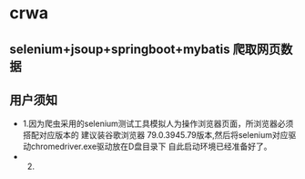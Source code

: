 # crwa
selenium+jsoup+springboot+mybatis 爬取网页数据
---
## 用户须知
+ 1.因为爬虫采用的selenium测试工具模拟人为操作浏览器页面，所浏览器必须搭配对应版本的
建议装谷歌浏览器 79.0.3945.79版本,然后将selenium对应驱动chromedriver.exe驱动放在D盘目录下
自此启动环境已经准备好了。
+ 2.
